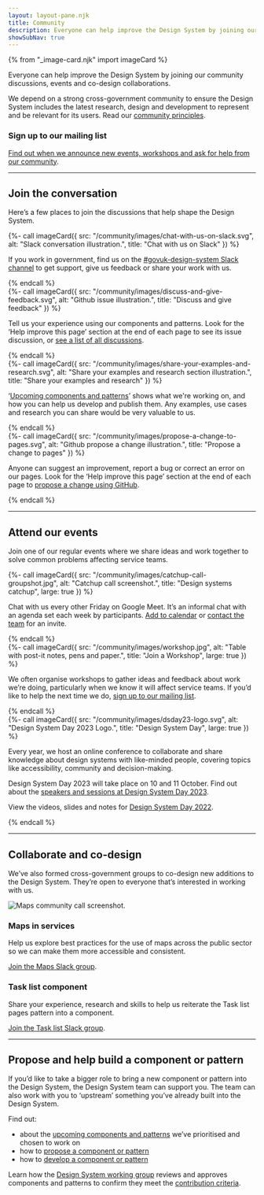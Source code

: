 ```yaml
---
layout: layout-pane.njk
title: Community
description: Everyone can help improve the Design System by joining our community discussions, events and co-design collaborations
showSubNav: true
---
```


{% from "_image-card.njk" import imageCard %}

Everyone can help improve the Design System by joining our community discussions, events and co-design collaborations.

We depend on a strong cross-government community to ensure the Design System includes the latest research, design and development to represent and be relevant for its users. Read our [community principles](/community/community-principles/).

### Sign up to our mailing list

[Find out when we announce new events, workshops and ask for help from our community](https://mailchi.mp/707ce8dec373/get-updated-by-email-govuk-design-system).

<hr class="govuk-section-break govuk-section-break--visible">

## Join the conversation

Here’s a few places to join the discussions that help shape the Design System.

<div class="govuk-grid-row">
  <div class="govuk-grid-column-full govuk-grid-column-one-half-from-desktop">
    {%- call imageCard({
      src: "/community/images/chat-with-us-on-slack.svg",
      alt: "Slack conversation illustration.",
      title: "Chat with us on Slack"
    }) %}
      <p>If you work in government, find us on the <a href="https://ukgovernmentdigital.slack.com/archives/C6DMEH5R6\">#govuk-design-system Slack channel</a> to get support, give us feedback or share your work with us.</p>
    {% endcall %}
  </div>
  <div class="govuk-grid-column-full govuk-grid-column-one-half-from-desktop">
    {%- call imageCard({
      src: "/community/images/discuss-and-give-feedback.svg",
      alt: "Github issue illustration.",
      title: "Discuss and give feedback"
    }) %}
      <p>Tell us your experience using our components and patterns. Look for the ‘Help improve this page’ section at the end of each page to see its issue discussion, or <a href="https://github.com/alphagov/govuk-design-system-backlog/issues">see a list of all discussions</a>.</p>
    {% endcall %}
  </div>
  <div class="govuk-grid-column-full govuk-grid-column-one-half-from-desktop">
    {%- call imageCard({
      src: "/community/images/share-your-examples-and-research.svg",
      alt: "Share your examples and research section illustration.",
      title: "Share your examples and research"
    }) %}
      <p>‘<a href="https://design-system.service.gov.uk/community/upcoming-components-patterns/">Upcoming components and patterns</a>’ shows what we're working on, and how you can help us develop and publish them. Any examples, use cases and research you can share would be very valuable to us.</p>
    {% endcall %}
  </div>
  <div class="govuk-grid-column-full govuk-grid-column-one-half-from-desktop">
    {%- call imageCard({
      src: "/community/images/propose-a-change-to-pages.svg",
      alt: "Github propose a change illustration.",
      title: "Propose a change to pages"
    }) %}
      <p>Anyone can suggest an improvement, report a bug or correct an error on our pages. Look for the ‘Help improve this page’ section at the end of each page to <a href='https://design-system.service.gov.uk/community/propose-a-content-change-using-github/'>propose a change using GitHub</a>.</p>
    {% endcall %}
  </div>
</div>

<hr class="govuk-section-break govuk-section-break--visible">

## Attend our events

Join one of our regular events where we share ideas and work together to solve common problems affecting service teams.

<div class="govuk-grid-row">
  <div class="govuk-grid-column-full">
    {%- call imageCard({
      src: "/community/images/catchup-call-groupshot.jpg",
      alt: "Catchup call screenshot.",
      title: "Design systems catchup",
      large: true
    }) %}
      <p>Chat with us every other Friday on Google Meet. It’s an informal chat with an agenda set each week by participants. <a href="https://calendar.google.com/event?action=TEMPLATE&tmeid=dGZpZ251Y2ttaHRkY3AwcTBxcHViMmY4ZmNfMjAyMjA5MDlUMTMwMDAwWiBjYWx2aW4ubGF1QGRpZ2l0YWwuY2FiaW5ldC1vZmZpY2UuZ292LnVr&tmsrc=calvin.lau%40digital.cabinet-office.gov.uk&scp=ALL">Add to calendar</a> or <a href="https://design-system.service.gov.uk/get-in-touch/">contact the team</a> for an invite.</p>
    {% endcall %}
  </div>
  <div class="govuk-grid-column-full">
    {%- call imageCard({
      src: "/community/images/workshop.jpg",
      alt: "Table with post-it notes, pens and paper.",
      title: "Join a Workshop",
      large: true
    }) %}
        <p>We often organise workshops to gather ideas and feedback about work we’re doing, particularly when we know it will affect service teams. If you’d like to help the next time we do, <a href="https://mailchi.mp/707ce8dec373/get-updated-by-email-govuk-design-system">sign up to our mailing list</a>.</p>
    {% endcall %}
  </div>
  <div class="govuk-grid-column-full">
    {%- call imageCard({
      src: "/community/images/dsday23-logo.svg",
      alt: "Design System Day 2023 Logo.",
      title: "Design System Day",
      large: true
    }) %}
      <p>Every year, we host an online conference to collaborate and share knowledge about design systems with like-minded people, covering topics like accessibility, community and decision-making.</p>
      <p>Design System Day 2023 will take place on 10 and 11 October. Find out about the <a href='/community/design-system-day/'>speakers and sessions at Design System Day 2023</a>.</p>
      <p>View the videos, slides and notes for <a href='/community/design-system-day-2022/'>Design System Day 2022</a>.</p>
    {% endcall %}
  </div>
</div>

<hr class="govuk-section-break govuk-section-break--visible">

## Collaborate and co-design

We’ve also formed cross-government groups to co-design new additions to the Design System. They’re open to everyone that’s interested in working with us.

<img src="/community/images/maps-collab-group.jpg" alt="Maps community call screenshot." class="app-image--no-border govuk-!-margin-bottom-6" loading="lazy">

<div class="govuk-grid-row govuk-!-margin-bottom-8">
  <div class="govuk-grid-column-full govuk-grid-column-one-half-from-desktop">
    <h3>Maps in services</h3>
    <p>Help us explore best practices for the use of maps across the public sector so we can make them more accessible and consistent.</p>
    <p><a href="https://join.slack.com/t/mapsinservices/shared_invite/zt-163npa168-e5EREuQZU3NqwfdojWw2ew">Join the Maps Slack group</a>.</p>
  </div>
  <div class="govuk-grid-column-full govuk-grid-column-one-half-from-desktop">
    <h3>Task list component</h3>
    <p>Share your experience, research and skills to help us reiterate the Task list pages pattern into a component.</p>
    <p><a href="https://join.slack.com/t/task-list-collab/shared_invite/zt-1gfbxa78k-Ql8885Iuan17w5v26F6yVQ">Join the Task list Slack group</a>.</p>
  </div>
</div>

<hr class="govuk-section-break govuk-section-break--visible">

## Propose and help build a component or pattern

If you’d like to take a bigger role to bring a new component or pattern into the Design System, the Design System team can support you. The team can also work with you to ‘upstream’ something you’ve already built into the Design System.

Find out:

- about the [upcoming components and patterns](/community/upcoming-components-patterns/) we’ve prioritised and chosen to work on
- how to [propose a component or pattern](/community/propose-a-component-or-pattern/)
- how to [develop a component or pattern](/community/develop-a-component-or-pattern/)

Learn how the [Design System working group](/community/design-system-working-group/) reviews and approves components and patterns to confirm they meet the [contribution criteria](/community/contribution-criteria/).
